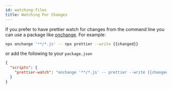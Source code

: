 ```yaml
---
id: watching-files
title: Watching For Changes
---
```


If you prefer to have prettier watch for changes from the command line you can use a package like [onchange](https://www.npmjs.com/package/onchange). For example:

```bash
npx onchange '**/*.js' -- npx prettier --write {{changed}}
```

or add the following to your `package.json`

```json
{
  "scripts": {
    "prettier-watch": "onchange '**/*.js' -- prettier --write {{changed}}"
  }
}
```
